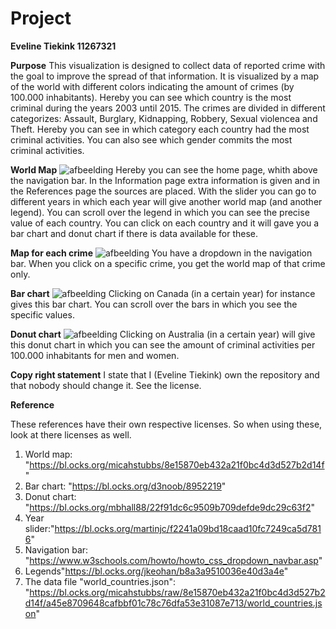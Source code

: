 # Project

__Eveline Tiekink		11267321__

**Purpose**
This visualization is designed to collect data of reported crime with the goal to improve the spread of that information. It is visualized by a map of the world with different colors indicating the amount of crimes (by 100.000 inhabitants). Hereby you can see which country is the most criminal during the years 2003 until 2015. 
The crimes are divided in different categorizes: Assault, Burglary, Kidnapping, Robbery, Sexual violencea and Theft. Hereby you can see in which category each country had the most criminal activities. You can also see which gender commits the most criminal activities.

**World Map**
![afbeelding](https://user-images.githubusercontent.com/43990565/52001949-fc7ecd00-24c0-11e9-80fb-80499ce2d3b9.png)
Hereby you can see the home page, whith above the navigation bar. In the Information page extra information is given and in the References page the sources are placed. With the slider you can go to different years in which each year will give another world map (and another legend). You can scroll over the legend in which you can see the precise value of each country. You can click on each country and it will gave you a bar chart and donut chart if there is data available for these.  

__Map for each crime__
![afbeelding](https://user-images.githubusercontent.com/43990565/52002069-4ebfee00-24c1-11e9-82f1-a8219fb47fc6.png)
You have a dropdown in the navigation bar. When you click on a specific crime, you get the world map of that crime only.

**Bar chart**
![afbeelding](https://user-images.githubusercontent.com/43990565/52002214-b1b18500-24c1-11e9-89da-6fd0aa60c029.png)
Clicking on Canada (in a certain year) for instance gives this bar chart. You can scroll over the bars in which you see the specific values.

**Donut chart**
![afbeelding](https://user-images.githubusercontent.com/43990565/52002351-0ce37780-24c2-11e9-9159-a4aad08e480a.png)
Clicking on Australia (in a certain year) will give this donut chart in which you can see the amount of criminal activities per 100.000 inhabitants for men and women. 

**Copy right statement**
I state that I (Eveline Tiekink) own the repository and that nobody should change it. See the license.

**Reference**

These references have their own respective licenses. So when using these, look at there licenses as well.

  1. World map: "https://bl.ocks.org/micahstubbs/8e15870eb432a21f0bc4d3d527b2d14f"
  2. Bar chart: "https://bl.ocks.org/d3noob/8952219"
  3. Donut chart: "https://bl.ocks.org/mbhall88/22f91dc6c9509b709defde9dc29c63f2"
  4. Year slider:"https://bl.ocks.org/martinjc/f2241a09bd18caad10fc7249ca5d7816"
  5. Navigation bar: "https://www.w3schools.com/howto/howto_css_dropdown_navbar.asp"
  6. Legends"https://bl.ocks.org/jkeohan/b8a3a9510036e40d3a4e"
  7. The data file "world_countries.json": "https://bl.ocks.org/micahstubbs/raw/8e15870eb432a21f0bc4d3d527b2d14f/a45e8709648cafbbf01c78c76dfa53e31087e713/world_countries.json"
